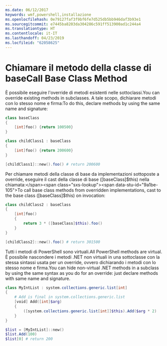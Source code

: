 ```yaml
---
ms.date: 06/12/2017
keywords: wmf,powershell,installazione
ms.openlocfilehash: 0e79127faf3f9bf6fe7d525db5bb946daf3b93e1
ms.sourcegitcommit: e7445ba8203da304286c591ff513900ad1c244a4
ms.translationtype: HT
ms.contentlocale: it-IT
ms.lasthandoff: 04/23/2019
ms.locfileid: "62058625"
---
```

# <a name="call-base-class-method"></a><span data-ttu-id="9a1be-102">Chiamare il metodo della classe di base</span><span class="sxs-lookup"><span data-stu-id="9a1be-102">Call Base Class Method</span></span>

<span data-ttu-id="9a1be-103">È possibile eseguire l'override di metodi esistenti nelle sottoclassi.</span><span class="sxs-lookup"><span data-stu-id="9a1be-103">You can override existing methods in subclasses.</span></span> <span data-ttu-id="9a1be-104">A tale scopo, dichiarare metodi con lo stesso nome e firma:</span><span class="sxs-lookup"><span data-stu-id="9a1be-104">To do this, declare methods by using the same name and signature:</span></span>

```powershell
class baseClass
{
    [int]foo() {return 100500}
}

class childClass1 : baseClass
{
    [int]foo() {return 200600}
}

[childClass1]::new().foo() # return 200600
```

<span data-ttu-id="9a1be-105">Per chiamare metodi della classe di base da implementazioni sottoposte a override, eseguire il cast della classe di base ([baseClass]$this) nella chiamata:</span><span class="sxs-lookup"><span data-stu-id="9a1be-105">To call base class methods from overridden implementations, cast to the base class ([baseClass]$this) on invocation:</span></span>

```powershell
class childClass2 : baseClass
{
    [int]foo()
    {
        return 3 * ([baseClass]$this).foo()
    }
}

[childClass2]::new().foo() # return 301500
```

<span data-ttu-id="9a1be-106">Tutti i metodi di PowerShell sono virtuali.</span><span class="sxs-lookup"><span data-stu-id="9a1be-106">All PowerShell methods are virtual.</span></span> <span data-ttu-id="9a1be-107">È possibile nascondere i metodi .NET non virtuali in una sottoclasse con la stessa sintassi usata per un override, ovvero dichiarando i metodi con lo stesso nome e firma.</span><span class="sxs-lookup"><span data-stu-id="9a1be-107">You can hide non-virtual .NET methods in a subclass by using the same syntax as you do for an override: just declare methods with same name and signature.</span></span>

```powershell
class MyIntList : system.collections.generic.list[int]
{
    # Add is final in system.collections.generic.list
    [void] Add([int]$arg)
    {
        ([system.collections.generic.list[int]]$this).Add($arg * 2)
    }
}

$list = [MyIntList]::new()
$list.Add(100)
$list[0] # return 200
```
